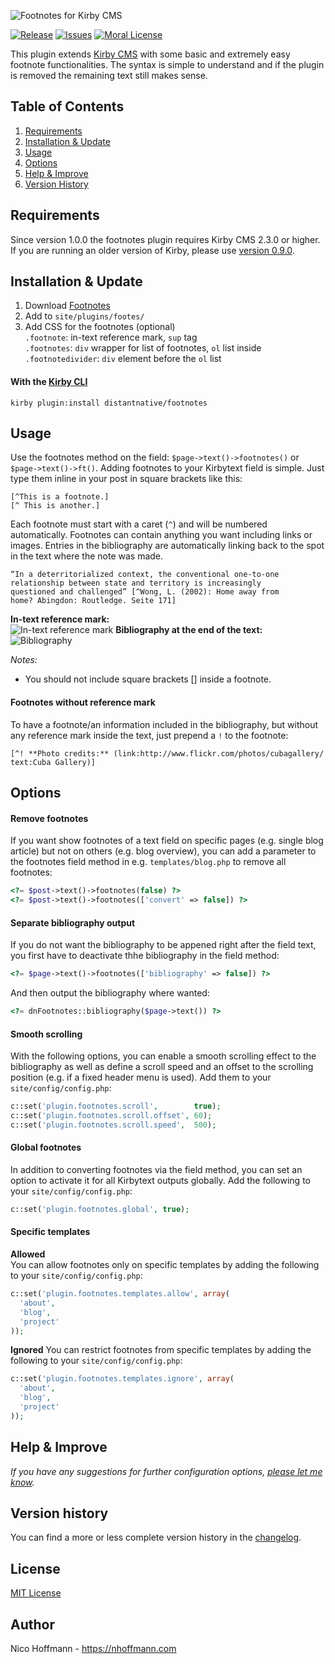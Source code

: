 ![Footnotes for Kirby CMS](https://cloud.githubusercontent.com/assets/3788865/18232002/fa5e3a3c-72c6-11e6-8ba2-d91a7d55b1d5.png)  

[![Release](https://img.shields.io/github/release/distantnative/footnotes.svg)](https://github.com/distantnative/footnotes/releases)  [![Issues](https://img.shields.io/github/issues/distantnative/footnotes.svg)](https://github.com/distantnative/footnotes/issues)
[![Moral License](https://img.shields.io/badge/buy-moral_license-8dae28.svg)](https://gumroad.com/l/kirby-footnotes)

This plugin extends [Kirby CMS](http://getkirby.com) with some basic and extremely easy footnote functionalities. The syntax is simple to understand and if the plugin is removed the remaining text still makes sense.


## Table of Contents
1. [Requirements](#Requirements)
2. [Installation & Update](#Installation)
3. [Usage](#Usage)
4. [Options](#Options)
5. [Help & Improve](#Help)
6. [Version History](#VersionHistory)

## Requirements <a id="Requirements"></a>
Since version 1.0.0 the footnotes plugin requires Kirby CMS 2.3.0 or higher.  
If you are running an older version of Kirby, please use [version 0.9.0](https://github.com/distantnative/footnotes/releases/tag/v0.9).

## Installation & Update <a id="Installation"></a>
1. Download [Footnotes](https://github.com/distantnative/footnotes/zipball/master/)
2. Add to `site/plugins/footes/`
3. Add CSS for the footnotes (optional)  
`.footnote`: in-text reference mark, `sup` tag  
`.footnotes`: `div` wrapper for list of footnotes, `ol` list inside  
`.footnotedivider`: `div` element before the `ol` list  

#### With the [Kirby CLI](https://github.com/getkirby/cli)
```
kirby plugin:install distantnative/footnotes
```


## Usage <a id="Usage"></a>
Use the footnotes method on the field: `$page->text()->footnotes()` or `$page->text()->ft()`. Adding footnotes to your Kirbytext field is simple. Just type them inline in your post in square brackets like this:

```
[^This is a footnote.]
[^ This is another.]
```

Each footnote must start with a caret (`^`) and will be numbered automatically. Footnotes can contain anything you want including links or images. Entries in the bibliography are automatically linking back to the spot in the text where the note was made.

```
“In a deterritorialized context, the conventional one-to-one 
relationship between state and territory is increasingly 
questioned and challenged” [^Wong, L. (2002): Home away from 
home? Abingdon: Routledge. Seite 171]
```

**In-text reference mark:**  
![In-text reference mark](https://cloud.githubusercontent.com/assets/3788865/18232001/fa5dc6d8-72c6-11e6-841e-57e37f292646.png)
**Bibliography at the end of the text:**  
![Bibliography](https://cloud.githubusercontent.com/assets/3788865/18232000/fa5d552c-72c6-11e6-8ba0-c17a8f79bb52.png)

*Notes:*  
- You should not include square brackets [] inside a footnote.

#### Footnotes without reference mark
To have a footnote/an information included in the bibliography, but without any reference mark inside the text, just prepend a `!` to the footnote:
```
[^! **Photo credits:** (link:http://www.flickr.com/photos/cubagallery/ text:Cuba Gallery)]
```



## Options <a id="Options"></a>

#### Remove footnotes
If you want show footnotes of a text field on specific pages (e.g. single blog article) but not on others (e.g. blog overview), you can add a parameter to the footnotes field method in e.g. `templates/blog.php` to remove all footnotes:
```php
<?= $post->text()->footnotes(false) ?>
<?= $post->text()->footnotes(['convert' => false]) ?>
```

#### Separate bibliography output
If you do not want the bibliography to be appened right after the field text, you first have to deactivate thhe bibliography in the field method:
```php
<?= $page->text()->footnotes(['bibliography' => false]) ?>
```
And then output the bibliography where wanted:
```php
<?= dnFootnotes::bibliography($page->text()) ?>
```

#### Smooth scrolling
With the following options, you can enable a smooth scrolling effect to the bibliography as well as define a scroll speed and an offset to the scrolling position (e.g. if a fixed header menu is used). Add them to your `site/config/config.php`:

```php
c::set('plugin.footnotes.scroll',        true);
c::set('plugin.footnotes.scroll.offset', 60);
c::set('plugin.footnotes.scroll.speed',  500);
```

#### Global footnotes
In addition to converting footnotes via the field method, you can set an option to activate it for all Kirbytext outputs globally. Add the following to your `site/config/config.php`:
```php
c::set('plugin.footnotes.global', true);
```

#### Specific templates
**Allowed**  
You can allow footnotes only on specific templates by adding the following to your `site/config/config.php`:
```php
c::set('plugin.footnotes.templates.allow', array(
  'about',
  'blog',
  'project'
));
```

**Ignored**
You can restrict footnotes from specific templates by adding the following to your `site/config/config.php`:
```php
c::set('plugin.footnotes.templates.ignore', array(
  'about',
  'blog',
  'project'
));
```


## Help & Improve <a id="Help"></a>
*If you have any suggestions for further configuration options, [please let me know](https://github.com/distantnative/footnotes/issues/new).*


## Version history <a id="VersionHistory"></a>
You can find a more or less complete version history in the [changelog](CHANGELOG.md).

## License
[MIT License](http://www.opensource.org/licenses/mit-license.php)

## Author
Nico Hoffmann - <https://nhoffmann.com>
